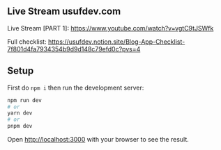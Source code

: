 ## Live Stream usufdev.com

Live Stream [PART 1]: https://www.youtube.com/watch?v=vgtC9tJSWfk 

Full checklist: https://usufdev.notion.site/Blog-App-Checklist-7f801d4fa7934354b9d9d148c79efd0c?pvs=4

## Setup
First do `npm i` then run the development server:

```bash
npm run dev
# or
yarn dev
# or
pnpm dev
```

Open [http://localhost:3000](http://localhost:3000) with your browser to see the result.
